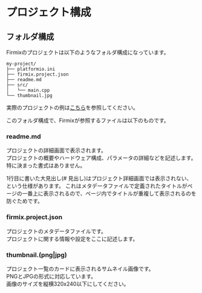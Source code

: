 # プロジェクト構成

## フォルダ構成

Firmixのプロジェクトは以下のようなフォルダ構成になっています。

```
my-project/
├── platformio.ini
├── firmix.project.json
├── readme.md
├── src/
│   └── main.cpp
└── thumbnail.jpg
```

実際のプロジェクトの例は[こちら](https://github.com/yahiro07/firmix_projects/blob/main/firmix/blink_xiao_rp2040)を参照してください。

このフォルダ構成で、Firmixが参照するファイルは以下のものです。

### readme.md

プロジェクトの詳細画面で表示されます。  
プロジェクトの概要やハードウェア構成、パラメータの詳細などを記述します。  
特に決まった書式はありません。

1行目に書いた大見出し(# 見出し)はプロジェクト詳細画面では表示されない、という仕様があります。
これはメタデータファイルで定義されたタイトルがページの一番上に表示されるので、ページ内でタイトルが重複して表示されるのを防ぐためです。


### firmix.project.json

プロジェクトのメタデータファイルです。  
プロジェクトに関する情報や設定をここに記述します。


### thumbnail.(png|jpg)

プロジェクト一覧のカードに表示されるサムネイル画像です。  
PNGとJPGの形式に対応しています。  
画像のサイズを縦横320x240以下にしてください。




